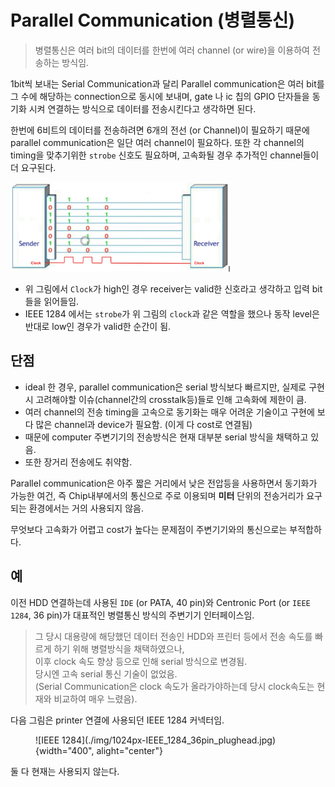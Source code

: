 # Parallel Communication (병렬통신)

> 병렬통신은 여러 bit의 데이터를 한번에 여러 channel (or wire)을 이용하여 전송하는 방식임.

1bit씩 보내는 Serial Communication과 달리 Parallel communication은 여러 bit를 그 수에 해당하는 connection으로 동시에 보내며, gate 나 ic 칩의 GPIO 단자들을 동기화 시켜 연결하는 방식으로 데이터를 전송시킨다고 생각하면 된다.

한번에 6비트의 데이터를 전송하려면 6개의 전선 (or Channel)이 필요하기 때문에 parallel communication은 일단 여러 channel이 필요하다. 또한 각 channel의 timing을 맞추기위한 `strobe` 신호도 필요하며, 고속화될 경우 추가적인 channel들이 더 요구된다.

![parallel_com](img/parallel_com.png)

* 위 그림에서 `Clock`가 high인 경우 receiver는 valid한 신호라고 생각하고 입력 bit들을 읽어들임.
* IEEE 1284 에서는 `strobe`가 위 그림의 `clock`과 같은 역할을 했으나 동작 level은 반대로 low인 경우가 valid한 순간이 됨.

## 단점

* ideal 한 경우, parallel communication은 serial 방식보다 빠르지만, 실제로 구현시 고려해야할 이슈(channel간의 crosstalk등)들로 인해 고속화에 제한이 큼.
* 여러 channel의 전송 timing을 고속으로 동기화는 매우 어려운 기술이고 구현에 보다 많은 channel과 device가 필요함. (이게 다 cost로 연결됨)
* 때문에 computer 주변기기의 전송방식은 현재 대부분 serial 방식을 채택하고 있음.
* 또한 장거리 전송에도 취약함.

Parallel communication은 아주 짧은 거리에서 낮은 전압등을 사용하면서 동기화가 가능한 여건, 즉 Chip내부에서의 통신으로 주로 이용되며 **미터** 단위의 전송거리가 요구되는 환경에서는 거의 사용되지 않음.

무엇보다 고속화가 어렵고 cost가 높다는 문제점이 주변기기와의 통신으로는 부적합하다. 

## 예

이전 HDD 연결하는데 사용된 `IDE` (or PATA, 40 pin)와 Centronic Port (or `IEEE 1284`, 36 pin)가 대표적인 병렬통신 방식의 주변기기 인터페이스임.

> 그 당시 대용량에 해당했던 데이터 전송인 HDD와 프린터 등에서 전송 속도를 빠르게 하기 위해 병렬방식을 채택하였으나,  
> 이후 clock 속도 향상 등으로 인해 serial 방식으로 변경됨.  
> 당시엔 고속 serial 통신 기술이 없었음.  
> (Serial Communication은 clock 속도가 올라가야하는데 당시 clock속도는 현재와 비교하여 매우 느렸음). 

다음 그림은 printer 연결에 사용되던 IEEE 1284 커넥터임.
<figure markdown>
![IEEE 1284](./img/1024px-IEEE_1284_36pin_plughead.jpg){width="400", alight="center"}
</figure>

둘 다 현재는 사용되지 않는다.


